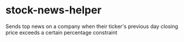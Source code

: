 # stock-news-helper
Sends top news on a company when their ticker's previous day closing price exceeds a certain percentage constraint
